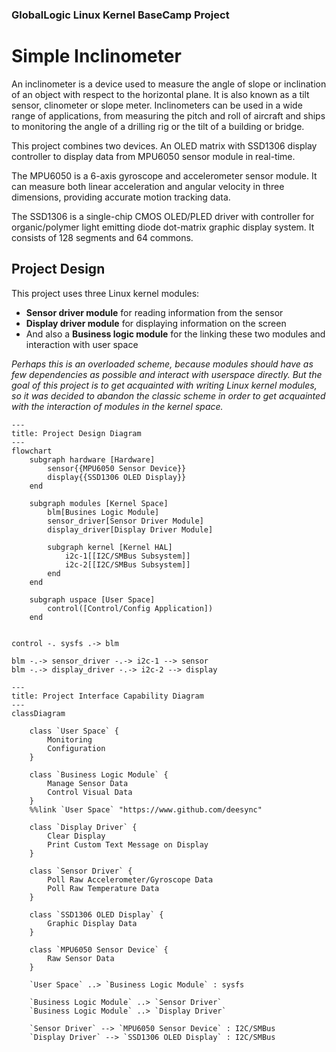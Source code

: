 ### GlobalLogic Linux Kernel BaseCamp Project
# Simple Inclinometer


An inclinometer is a device used to measure the angle of slope or inclination of an object with respect to the horizontal plane. It is also known as a tilt sensor, clinometer or slope meter. Inclinometers can be used in a wide range of applications, from measuring the pitch and roll of aircraft and ships to monitoring the angle of a drilling rig or the tilt of a building or bridge.

This project combines two devices. An OLED matrix with SSD1306 display controller to display data from MPU6050 sensor module in real-time.

The MPU6050 is a 6-axis gyroscope and accelerometer sensor module. It can measure both linear acceleration and angular velocity in three dimensions, providing accurate motion tracking data.

The SSD1306 is a single-chip CMOS OLED/PLED driver with controller for organic/polymer light emitting diode dot-matrix graphic display system. It consists of 128 segments and 64 commons.


## Project Design

This project uses three Linux kernel modules:

- **Sensor driver module** for reading information from the sensor
- **Display driver module** for displaying information on the screen
- And also a **Business logic module** for the linking these two modules and interaction with user space

_Perhaps this is an overloaded scheme, because modules should have as few dependencies as possible and interact with userspace directly. But the goal of this project is to get acquainted with writing Linux kernel modules, so it was decided to abandon the classic scheme in order to get acquainted with the interaction of modules in the kernel space._

```mermaid
---
title: Project Design Diagram
---
flowchart
    subgraph hardware [Hardware]
        sensor{{MPU6050 Sensor Device}}
        display{{SSD1306 OLED Display}}
    end

    subgraph modules [Kernel Space]
        blm[Busines Logic Module]
        sensor_driver[Sensor Driver Module]
        display_driver[Display Driver Module]
        
        subgraph kernel [Kernel HAL]
            i2c-1[[I2C/SMBus Subsystem]]
            i2c-2[[I2C/SMBus Subsystem]]
        end
    end

    subgraph uspace [User Space]
        control([Control/Config Application])
    end


control -. sysfs .-> blm

blm -.-> sensor_driver -.-> i2c-1 --> sensor
blm -.-> display_driver -.-> i2c-2 --> display
```

```mermaid
---
title: Project Interface Сapability Diagram
---
classDiagram
   
    class `User Space` {
        Monitoring
        Configuration
    }

    class `Business Logic Module` {
        Manage Sensor Data
        Control Visual Data
    }
    %%link `User Space` "https://www.github.com/deesync"

    class `Display Driver` {
        Clear Display
        Print Custom Text Message on Display
    }

    class `Sensor Driver` {
        Poll Raw Accelerometer/Gyroscope Data
        Poll Raw Temperature Data
    }

    class `SSD1306 OLED Display` {
        Graphic Display Data
    }

    class `MPU6050 Sensor Device` {
        Raw Sensor Data
    }

    `User Space` ..> `Business Logic Module` : sysfs

    `Business Logic Module` ..> `Sensor Driver`
    `Business Logic Module` ..> `Display Driver`

    `Sensor Driver` --> `MPU6050 Sensor Device` : I2C/SMBus
    `Display Driver` --> `SSD1306 OLED Display` : I2C/SMBus
```

